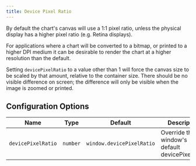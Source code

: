 ```yaml
---
title: Device Pixel Ratio
---
```


By default the chart's canvas will use a 1:1 pixel ratio, unless the physical display has a higher pixel ratio (e.g. Retina displays).

For applications where a chart will be converted to a bitmap, or printed to a higher DPI medium it can be desirable to render the chart at a higher resolution than the default.

Setting `devicePixelRatio` to a value other than 1 will force the canvas size to be scaled by that amount, relative to the container size. There should be no visible difference on screen; the difference will only be visible when the image is zoomed or printed.

## Configuration Options

| Name | Type | Default | Description
| ---- | ---- | ------- | -----------
| `devicePixelRatio` | `number` | `window.devicePixelRatio` | Override the window's default devicePixelRatio.
